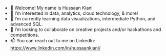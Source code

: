 - 👋 Welcome! My name is Hussaan Kiani
- 👀 I’m interested in data, analytics, cloud technology, & more!
- 🌱 I’m currently learning data visualizations, intermediate Python, and advanced SQL.
- 💞️ I’m looking to collaborate on creative projects and/or hackathons and competitions.
- 📫 You can reach out to me on LinkedIn: https://www.linkedin.com/in/hussaankiani/
